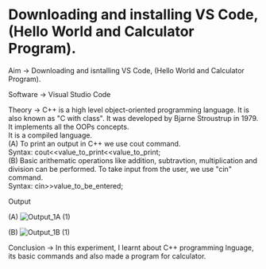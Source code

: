 # Downloading and installing VS Code, (Hello World and Calculator Program).

Aim -> Downloading and isntalling VS Code, (Hello World and Calculator Program).

Software -> Visual Studio Code

Theory -> C++ is a high level object-oriented programming language. It is also known as "C with class".
It was developed by Bjarne Stroustrup in 1979.<br>
It implements all the OOPs concepts.<br>
It is a compiled language.<br>
(A) To print an output in C++ we use cout command.<br>
Syntax: cout<<value_to_print<<value_to_print;<br>
(B) Basic arithematic operations like addition, subtravtion, multiplication and division can be performed.
To take input from the user, we use "cin" command.<br>
Syntax: cin>>value_to_be_entered;<br>

Output

(A)
![Output_1A (1)](https://github.com/user-attachments/assets/59488706-5af1-4792-bfa8-13a0187bbbf0)


(B)
![Output_1B (1)](https://github.com/user-attachments/assets/814d3fba-e7bb-45b9-a4b4-e6646ae4481d)


Conclusion -> In this experiment, I learnt about C++ programming lnguage, its basic commands and also made a program for calculator.
